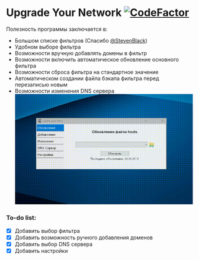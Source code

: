 # Upgrade Your Network [![CodeFactor](https://www.codefactor.io/repository/github/authfailed/upgrade-your-network/badge)](https://www.codefactor.io/repository/github/authfailed/upgrade-your-network)
Полезность программы заключается в:
- Большом списке фильтров (Спасибо [@StevenBlack](https://github.com/stevenblack))
- Удобном выборе фильтра 
- Возможности вручную добавлять домены в фильтр
- Возможности включить автоматическое обновление основного фильтра
- Возможности сброса фильтра на стандартное значение
- Автоматическом создании файла бэкапа фильтра перед перезаписью новым
- Возможности изменения DNS сервера
![](review.gif)

### To-do list:
- [x] Добавить выбор фильтра
- [x] Добавить возможность ручного добавления доменов
- [x] Добавить выбор DNS сервера
- [x] Добавить настройки
